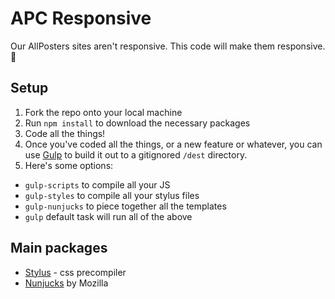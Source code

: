 # APC Responsive
Our AllPosters sites aren't responsive. This code will make them responsive. :tada:

## Setup
1. Fork the repo onto your local machine
2. Run `npm install` to download the necessary packages
3. Code all the things!
4. Once you've coded all the things, or a new feature or whatever, you can use [Gulp](http://gulpjs.com/) to build it out to a gitignored `/dest` directory.
5. Here's some options:
  * `gulp-scripts` to compile all your JS
  * `gulp-styles` to compile all your stylus files
  * `gulp-nunjucks` to piece together all the templates
  * `gulp` default task will run all of the above

## Main packages
* [Stylus](http://stylus-lang.com/) - css precompiler
* [Nunjucks](https://mozilla.github.io/nunjucks/) by Mozilla
